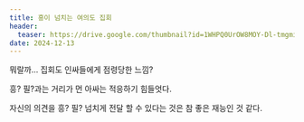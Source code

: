 ```yaml
---
title: 흥이 넘치는 여의도 집회
header:
  teaser: https://drive.google.com/thumbnail?id=1WHPQ0UrOW8MOY-Dl-tmgmicJ8RNpRAyS&sz=w1000
date: 2024-12-13
---
```


뭐랄까... 집회도 인싸들에게 점령당한 느낌?

흥? 필?과는 거리가 먼 아싸는 적응하기 힘들엇다.

자신의 의견을 흥? 필? 넘치게 전달 할 수 있다는 것은 참 좋은 재능인 것 같다.